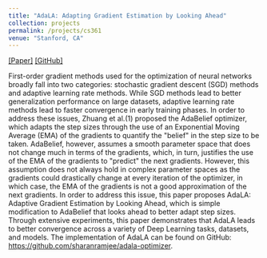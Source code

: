 ```yaml
---
title: "AdaLA: Adapting Gradient Estimation by Looking Ahead"
collection: projects
permalink: /projects/cs361
venue: "Stanford, CA"
---  
```

[[Paper]](https://sharanramjee.github.io/files/projects/cs361.pdf)
[[GitHub]](https://github.com/sharanramjee/adala-optimizer)

First-order gradient methods used for the optimization of neural networks broadly fall into two categories: stochastic gradient descent (SGD) methods and adaptive learning rate methods. While SGD methods lead to better generalization performance on large datasets, adaptive learning rate methods lead to faster convergence in early training phases. In order to address these issues, Zhuang et al.(1) proposed the AdaBelief optimizer, which adapts the step sizes through the use of an Exponential Moving Average (EMA) of the gradients to quantify the "belief" in the step size to be taken. AdaBelief, however, assumes a smooth parameter space that does not change much in terms of the gradients, which, in turn, justifies the use of the EMA of the gradients to "predict" the next gradients. However, this assumption does not always hold in complex parameter spaces as the gradients could drastically change at every iteration of the optimizer, in which case, the EMA of the gradients is not a good approximation of the next gradients. In order to address this issue, this paper proposes AdaLA: Adaptive Gradient Estimation by Looking Ahead, which is simple modification to AdaBelief that looks ahead to better adapt step sizes. Through extensive experiments, this paper demonstrates that AdaLA leads to better convergence across a variety of Deep Learning tasks, datasets, and models. The implementation of AdaLA can be found on GitHub: https://github.com/sharanramjee/adala-optimizer.
